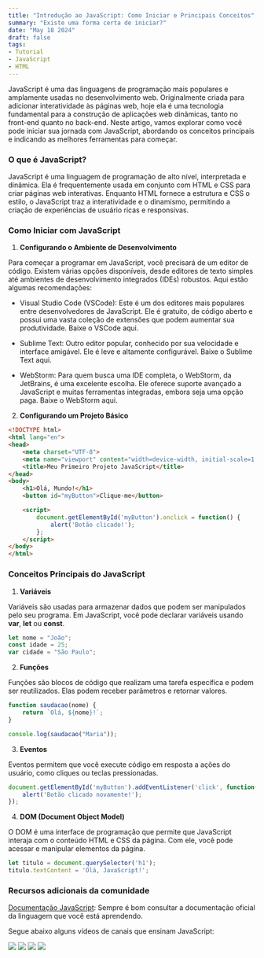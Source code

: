 ```yaml
---
title: "Introdução ao JavaScript: Como Iniciar e Principais Conceitos"
summary: "Existe uma forma certa de iniciar?"
date: "May 18 2024"
draft: false
tags:
- Tutorial
- JavaScript
- HTML
---
```


JavaScript é uma das linguagens de programação mais populares e amplamente usadas no desenvolvimento web. Originalmente criada para adicionar interatividade às páginas web, hoje ela é uma tecnologia fundamental para a construção de aplicações web dinâmicas, tanto no front-end quanto no back-end. Neste artigo, vamos explorar como você pode iniciar sua jornada com JavaScript, abordando os conceitos principais e indicando as melhores ferramentas para começar.

### O que é JavaScript?
JavaScript é uma linguagem de programação de alto nível, interpretada e dinâmica. Ela é frequentemente usada em conjunto com HTML e CSS para criar páginas web interativas. Enquanto HTML fornece a estrutura e CSS o estilo, o JavaScript traz a interatividade e o dinamismo, permitindo a criação de experiências de usuário ricas e responsivas.

### Como Iniciar com JavaScript

1. **Configurando o Ambiente de Desenvolvimento**

Para começar a programar em JavaScript, você precisará de um editor de código. Existem várias opções disponíveis, desde editores de texto simples até ambientes de desenvolvimento integrados (IDEs) robustos. Aqui estão algumas recomendações:

   - Visual Studio Code (VSCode): Este é um dos editores mais populares entre desenvolvedores de JavaScript. Ele é gratuito, de código aberto e possui uma vasta coleção de extensões que podem aumentar sua produtividade. Baixe o VSCode aqui.

   - Sublime Text: Outro editor popular, conhecido por sua velocidade e interface amigável. Ele é leve e altamente configurável. Baixe o Sublime Text aqui.

   - WebStorm: Para quem busca uma IDE completa, o WebStorm, da JetBrains, é uma excelente escolha. Ele oferece suporte avançado a JavaScript e muitas ferramentas integradas, embora seja uma opção paga. Baixe o WebStorm aqui.

2. **Configurando um Projeto Básico**
```html
<!DOCTYPE html>
<html lang="en">
<head>
    <meta charset="UTF-8">
    <meta name="viewport" content="width=device-width, initial-scale=1.0">
    <title>Meu Primeiro Projeto JavaScript</title>
</head>
<body>
    <h1>Olá, Mundo!</h1>
    <button id="myButton">Clique-me</button>

    <script>
        document.getElementById('myButton').onclick = function() {
            alert('Botão clicado!');
        };
    </script>
</body>
</html>
```

### Conceitos Principais do JavaScript
1. **Variáveis**

Variáveis são usadas para armazenar dados que podem ser manipulados pelo seu programa. Em JavaScript, você pode declarar variáveis usando **var**, **let** ou **const**.
```js
let nome = "João";
const idade = 25;
var cidade = "São Paulo";
```

2. **Funções**

Funções são blocos de código que realizam uma tarefa específica e podem ser reutilizados. Elas podem receber parâmetros e retornar valores.
```js
function saudacao(nome) {
    return `Olá, ${nome}!`;
}

console.log(saudacao("Maria"));
```

3. **Eventos**

Eventos permitem que você execute código em resposta a ações do usuário, como cliques ou teclas pressionadas.
```js
document.getElementById('myButton').addEventListener('click', function() {
    alert('Botão clicado novamente!');
});
```

4. **DOM (Document Object Model)**

O DOM é uma interface de programação que permite que JavaScript interaja com o conteúdo HTML e CSS da página. Com ele, você pode acessar e manipular elementos da página.
```js
let titulo = document.querySelector('h1');
titulo.textContent = 'Olá, JavaScript!';
```

### Recursos adicionais da comunidade
[Documentação JavaScript](https://developer.mozilla.org/pt-BR/docs/Web/JavaScript): Sempre é bom consultar a documentação oficial da linguagem que você está aprendendo.

Segue abaixo alguns vídeos de canais que ensinam JavaScript:

[![](https://markdown-videos-api.jorgenkh.no/youtube/BXqUH86F-kA?si=4FW7hPmQi0w-a5gP)](https://youtu.be/BXqUH86F-kA?si=4FW7hPmQi0w-a5gP)
[![](https://markdown-videos-api.jorgenkh.no/youtube/vEwPnjqWQ-g?si=mZC_iSeSDYWkfK31)](https://youtu.be/vEwPnjqWQ-g?si=mZC_iSeSDYWkfK31)
[![](https://markdown-videos-api.jorgenkh.no/youtube/TkD0QMyBa28?si=e3hq2xXljUD8S1Q6)](https://youtu.be/TkD0QMyBa28?si=e3hq2xXljUD8S1Q6)
[![](https://markdown-videos-api.jorgenkh.no/youtube/QnLSBuykGxI?si=eKFax-wsdGY1Gbet)](https://youtu.be/QnLSBuykGxI?si=eKFax-wsdGY1Gbet)